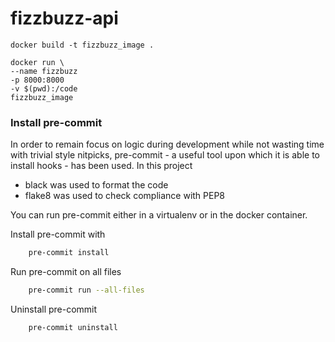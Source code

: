 # fizzbuzz-api

``docker build -t fizzbuzz_image .``

```
docker run \
--name fizzbuzz 
-p 8000:8000 
-v $(pwd):/code 
fizzbuzz_image
```

### Install pre-commit
In order to remain focus on logic during development while not wasting time with trivial style nitpicks, 
pre-commit - a useful tool upon which it is able to install hooks - has been used. In this project 
* black was used to format the code 
* flake8 was used to check compliance with PEP8

You can run pre-commit either in a virtualenv or in the docker container.

Install pre-commit with
```sh
    pre-commit install
```
Run pre-commit on all files
```sh
    pre-commit run --all-files
```
Uninstall pre-commit
```sh
    pre-commit uninstall
```
